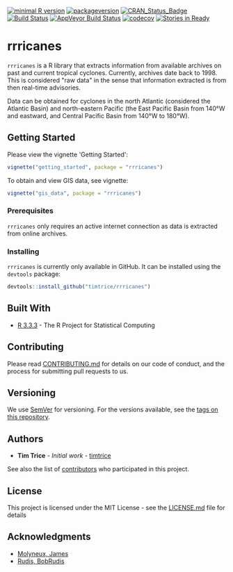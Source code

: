 
[![minimal R version](https://img.shields.io/badge/R%3E%3D-3.3.3-6666ff.svg)](https://cran.r-project.org/) [![packageversion](https://img.shields.io/badge/Package%20version-0.2.0-orange.svg?style=flat-square)](commits/issue-47) [![CRAN\_Status\_Badge](http://www.r-pkg.org/badges/version/rrricanes)](https://cran.r-project.org/package=rrricanes) [![Build Status](https://travis-ci.org/timtrice/rrricanes.svg?branch=issue-47)](https://travis-ci.org/timtrice/rrricanes) [![AppVeyor Build Status](https://ci.appveyor.com/api/projects/status/github/timtrice/rrricanes?branch=issue-47&svg=true)](https://ci.appveyor.com/project/timtrice/rrricanes) [![codecov](https://codecov.io/gh/timtrice/rrricanes/branch/issue-47/graph/badge.svg)](https://codecov.io/gh/timtrice/rrricanes) [![Stories in Ready](https://badge.waffle.io/timtrice/rrricanes.png?label=ready&title=Ready)](http://waffle.io/timtrice/rrricanes)

rrricanes
=========

`rrricanes` is a R library that extracts information from available archives on past and current tropical cyclones. Currently, archives date back to 1998. This is considered "raw data" in the sense that information extracted is from then real-time advisories.

Data can be obtained for cyclones in the north Atlantic (considered the Atlantic Basin) and north-eastern Pacific (the East Pacific Basin from 140°W and eastward, and Central Pacific Basin from 140°W to 180°W).

Getting Started
---------------

Please view the vignette 'Getting Started':

``` r
vignette("getting_started", package = "rrricanes")
```

To obtain and view GIS data, see vignette:

``` r
vignette("gis_data", package = "rrricanes")
```

### Prerequisites

`rrricanes` only requires an active internet connection as data is extracted from online archives.

### Installing

`rrricanes` is currently only available in GitHub. It can be installed using the `devtools` package:

``` r
devtools::install_github("timtrice/rrricanes")
```

Built With
----------

-   [R 3.3.3](https://www.r-project.org/) - The R Project for Statistical Computing

Contributing
------------

Please read [CONTRIBUTING.md](https://github.com/timtrice/rrricanes/blob/master/.github/CONTRIBUTING.md) for details on our code of conduct, and the process for submitting pull requests to us.

Versioning
----------

We use [SemVer](http://semver.org/) for versioning. For the versions available, see the [tags on this repository](https://github.com/timtrice/rrricanes/tags).

Authors
-------

-   **Tim Trice** - *Initial work* - [timtrice](https://github.com/timtrice)

See also the list of [contributors](https://github.com/timtrice/rrricanes/contributors) who participated in this project.

License
-------

This project is licensed under the MIT License - see the [LICENSE.md](LICENSE.md) file for details

Acknowledgments
---------------

-   [Molyneux, James](https://github.com/jimmylovestea)
-   [Rudis, BobRudis](https://github.com/hrbrmstr)
